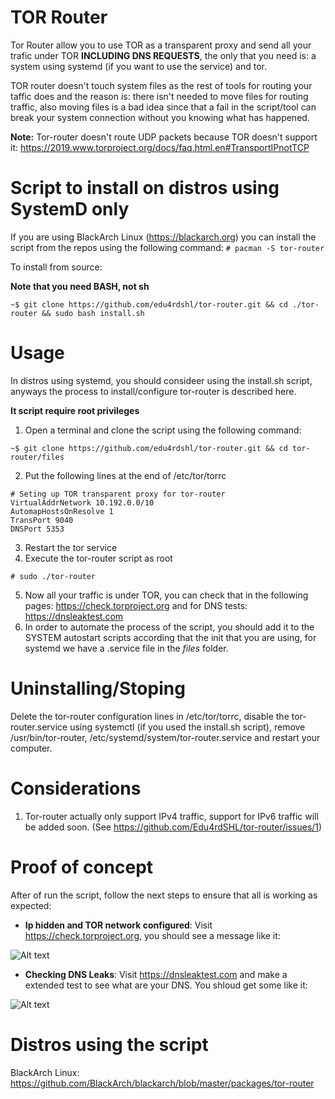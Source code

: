 # TOR Router

Tor Router allow you to use TOR as a transparent proxy and send all your trafic under TOR **INCLUDING DNS REQUESTS**, the only that you need is: a system using systemd (if you want to use the service) and tor.

TOR router doesn't touch system files as the rest of tools for routing  your taffic does and the reason  is: there isn't needed to move files for routing traffic, also moving files is a bad idea since that a fail in the script/tool can break your system connection without you knowing what has happened.

**Note:** Tor-router doesn't route UDP packets because TOR doesn't support it: https://2019.www.torproject.org/docs/faq.html.en#TransportIPnotTCP

# Script to install on distros using SystemD only

If you are using BlackArch Linux (https://blackarch.org) you can install the script from the repos using the following command: `# pacman -S tor-router`

To install from source:

**Note that you need BASH, not sh**

```
~$ git clone https://github.com/edu4rdshl/tor-router.git && cd ./tor-router && sudo bash install.sh
```

# Usage

In distros using systemd, you should consideer using the install.sh script, anyways the process to install/configure tor-router is described here.

**It script require root privileges**

1. Open a terminal and clone the script using the following command:
```
~$ git clone https://github.com/edu4rdshl/tor-router.git && cd tor-router/files
```
2. Put the following lines at the end of /etc/tor/torrc
```
# Seting up TOR transparent proxy for tor-router
VirtualAddrNetwork 10.192.0.0/10
AutomapHostsOnResolve 1
TransPort 9040
DNSPort 5353
```
3. Restart the tor service
4. Execute the tor-router script as root
```
# sudo ./tor-router
```
5. Now all your traffic is under TOR, you can check that in the following pages: https://check.torproject.org and for DNS tests: https://dnsleaktest.com 
6. In order to automate the process of the script, you should add it to the SYSTEM autostart scripts according that the init that you are using, for systemd we have a .service file in the *files* folder.

# Uninstalling/Stoping

Delete the tor-router configuration lines in /etc/tor/torrc, disable the tor-router.service using systemctl (if you used the install.sh script), remove /usr/bin/tor-router, /etc/systemd/system/tor-router.service and restart your computer.

# Considerations

1) Tor-router actually only support IPv4 traffic, support for IPv6 traffic will be added soon. (See https://github.com/Edu4rdSHL/tor-router/issues/1)

# Proof of concept

After of run the script, follow the next steps to ensure that all is working as expected:

- **Ip hidden and TOR network configured**: Visit https://check.torproject.org, you should see a message like it:

![Alt text](https://i.imgur.com/FboGoCr.png "Ip check")

- **Checking DNS Leaks**: Visit https://dnsleaktest.com and make a extended test to see what are your DNS. You shloud get some like it:

![Alt text](https://i.imgur.com/IEdfVHj.png "DNS check")

# Distros using the script

BlackArch Linux: https://github.com/BlackArch/blackarch/blob/master/packages/tor-router

